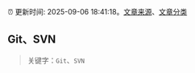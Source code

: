:alarm_clock: 更新时间: 2025-09-06 18:41:18。[文章来源](/README.md)、[文章分类](/TAGS.md)

## Git、SVN


> 关键字：`Git`、`SVN`



